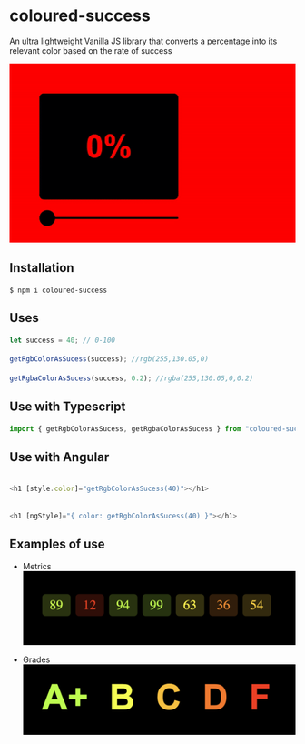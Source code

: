 # coloured-success

An ultra lightweight Vanilla JS library that converts a percentage into its relevant color based on the rate of success

![Example of Coloured Success](doc/example.gif)

## Installation

```
$ npm i coloured-success
```

## Uses

```js
let success = 40; // 0-100

getRgbColorAsSucess(success); //rgb(255,130.05,0)

getRgbaColorAsSucess(success, 0.2); //rgba(255,130.05,0,0.2)
```

## Use with Typescript

```js
import { getRgbColorAsSucess, getRgbaColorAsSucess } from "coloured-success";
```

## Use with Angular

```js

<h1 [style.color]="getRgbColorAsSucess(40)"></h1>

```
```js

<h1 [ngStyle]="{ color: getRgbColorAsSucess(40) }"></h1>

```

## Examples of use

- Metrics
  ![Metrics](doc/metrics.png)

- Grades
  ![Grades](doc/grades.png)
